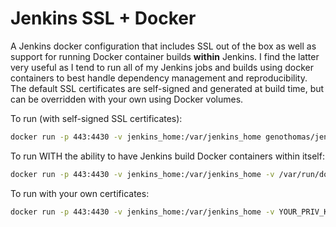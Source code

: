 # Jenkins SSL + Docker
A Jenkins docker configuration that includes SSL out of the box as well as support for running Docker container builds **within** Jenkins. I find the latter very useful as I tend to run all of my Jenkins jobs and builds using docker containers to best handle dependency management and reproducibility. The default SSL certificates are self-signed and generated at build time, but can be overridden with your own using Docker volumes.

To run (with self-signed SSL certificates):
```sh
docker run -p 443:4430 -v jenkins_home:/var/jenkins_home genothomas/jenkins-ssl-docker
```

To run WITH the ability to have Jenkins build Docker containers within itself:
```sh
docker run -p 443:4430 -v jenkins_home:/var/jenkins_home -v /var/run/docker.sock:/var/run/docker.sock genothomas/jenkins-ssl-docker
```

To run with your own certificates:
```sh
docker run -p 443:4430 -v jenkins_home:/var/jenkins_home -v YOUR_PRIV_KEY_FILE:/var/lib/jenkins/pk -v YOUR_CERT:/var/lib/jenkins/cert genothomas/jenkins-ssl-docker
```
